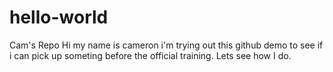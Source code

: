 # hello-world
Cam's Repo
Hi my name is cameron i'm trying out this github demo to see if i can pick up someting before the official training.
Lets see how I do.
